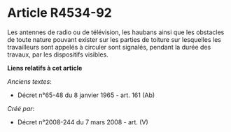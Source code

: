 # Article R4534-92

Les antennes de radio ou de télévision, les haubans ainsi que les obstacles de toute nature pouvant exister sur les parties
de toiture sur lesquelles les travailleurs sont appelés à circuler sont signalés, pendant la durée des travaux, par les
dispositifs visibles.

**Liens relatifs à cet article**

_Anciens textes_:

  - Décret n°65-48 du 8 janvier 1965 - art. 161 (Ab)

_Créé par_:

  - Décret n°2008-244 du 7 mars 2008 - art. (V)
